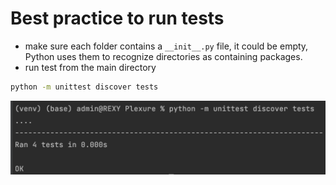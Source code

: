 # Best practice to run tests
- make sure each folder contains a `__init__.py` file, it could be empty, Python uses them to recognize directories as containing packages.
- run test from the main directory
```bash
python -m unittest discover tests
```

![](../../Pictures/Pasted%20image%2020230610021816.png)